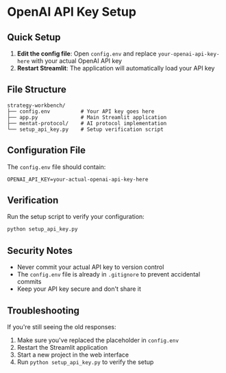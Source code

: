 # OpenAI API Key Setup

## Quick Setup

1. **Edit the config file**: Open `config.env` and replace `your-openai-api-key-here` with your actual OpenAI API key
2. **Restart Streamlit**: The application will automatically load your API key

## File Structure

```
strategy-workbench/
├── config.env          # Your API key goes here
├── app.py              # Main Streamlit application
├── mentat-protocol/    # AI protocol implementation
└── setup_api_key.py    # Setup verification script
```

## Configuration File

The `config.env` file should contain:
```
OPENAI_API_KEY=your-actual-openai-api-key-here
```

## Verification

Run the setup script to verify your configuration:
```bash
python setup_api_key.py
```

## Security Notes

- Never commit your actual API key to version control
- The `config.env` file is already in `.gitignore` to prevent accidental commits
- Keep your API key secure and don't share it

## Troubleshooting

If you're still seeing the old responses:
1. Make sure you've replaced the placeholder in `config.env`
2. Restart the Streamlit application
3. Start a new project in the web interface
4. Run `python setup_api_key.py` to verify the setup
